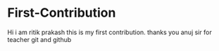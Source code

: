 # First-Contribution
Hi i am ritik prakash this is my first contribution.
thanks you anuj sir for teacher git and github
